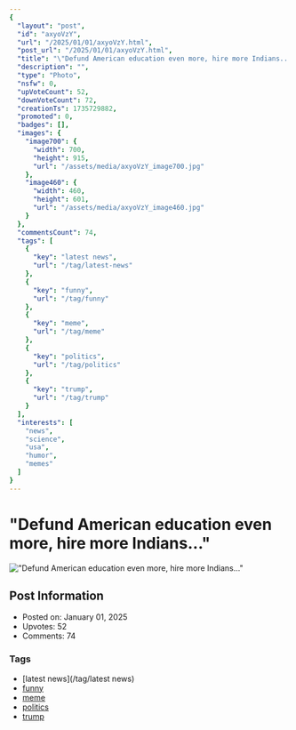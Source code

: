 ```yaml
---
{
  "layout": "post",
  "id": "axyoVzY",
  "url": "/2025/01/01/axyoVzY.html",
  "post_url": "/2025/01/01/axyoVzY.html",
  "title": "\"Defund American education even more, hire more Indians...\"",
  "description": "",
  "type": "Photo",
  "nsfw": 0,
  "upVoteCount": 52,
  "downVoteCount": 72,
  "creationTs": 1735729882,
  "promoted": 0,
  "badges": [],
  "images": {
    "image700": {
      "width": 700,
      "height": 915,
      "url": "/assets/media/axyoVzY_image700.jpg"
    },
    "image460": {
      "width": 460,
      "height": 601,
      "url": "/assets/media/axyoVzY_image460.jpg"
    }
  },
  "commentsCount": 74,
  "tags": [
    {
      "key": "latest news",
      "url": "/tag/latest-news"
    },
    {
      "key": "funny",
      "url": "/tag/funny"
    },
    {
      "key": "meme",
      "url": "/tag/meme"
    },
    {
      "key": "politics",
      "url": "/tag/politics"
    },
    {
      "key": "trump",
      "url": "/tag/trump"
    }
  ],
  "interests": [
    "news",
    "science",
    "usa",
    "humor",
    "memes"
  ]
}
---
```


# "Defund American education even more, hire more Indians..."

!["Defund American education even more, hire more Indians..."](/assets/media/axyoVzY_image700.jpg)

## Post Information

- Posted on: January 01, 2025
- Upvotes: 52
- Comments: 74

### Tags

- [latest news](/tag/latest news)
- [funny](/tag/funny)
- [meme](/tag/meme)
- [politics](/tag/politics)
- [trump](/tag/trump)

